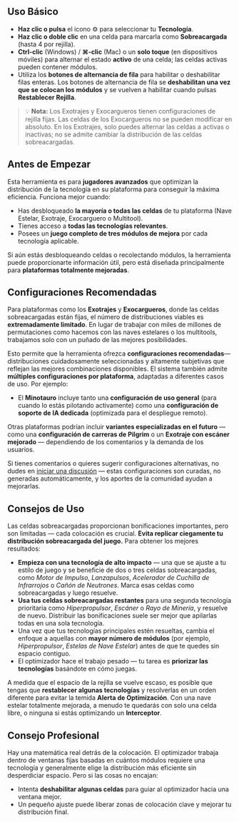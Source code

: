 ## Uso Básico

- **Haz clic o pulsa** el icono ⚙️ para seleccionar tu **Tecnología**.
- **Haz clic o doble clic** en una celda para marcarla como **Sobreacargada** (hasta 4 por rejilla).
- **Ctrl-clic** (Windows) / **⌘-clic** (Mac) o un **solo toque** (en dispositivos móviles) para alternar el estado **activo** de una celda; las celdas activas pueden contener módulos.
- Utiliza los **botones de alternancia de fila** para habilitar o deshabilitar filas enteras. Los botones de alternancia de fila se **deshabilitan una vez que se colocan los módulos** y se vuelven a habilitar cuando pulsas **Restablecer Rejilla**.

> 💡 **Nota:** Los Exotrajes y Exocargueros tienen configuraciones de rejilla fijas. Las celdas de los Exocargueros no se pueden modificar en absoluto. En los Exotrajes, solo puedes alternar las celdas a activas o inactivas; no se admite cambiar la distribución de las celdas sobreacargadas.

## Antes de Empezar

Esta herramienta es para **jugadores avanzados** que optimizan la distribución de la tecnología en su plataforma para conseguir la máxima eficiencia. Funciona mejor cuando:

- Has desbloqueado **la mayoría o todas las celdas** de tu plataforma (Nave Estelar, Exotraje, Exocarguero o Multitool).
- Tienes acceso a **todas las tecnologías relevantes**.
- Posees un **juego completo de tres módulos de mejora** por cada tecnología aplicable.

Si aún estás desbloqueando celdas o recolectando módulos, la herramienta puede proporcionarte información útil, pero está diseñada principalmente para **plataformas totalmente mejoradas**.

## Configuraciones Recomendadas

Para plataformas como los **Exotrajes** y **Exocargueros**, donde las celdas sobreacargadas están fijas, el número de distribuciones viables es **extremadamente limitado**. En lugar de trabajar con miles de millones de permutaciones como hacemos con las naves estelares o los multitools, trabajamos solo con un puñado de las mejores posibilidades.

Esto permite que la herramienta ofrezca **configuraciones recomendadas**— distribuciones cuidadosamente seleccionadas y altamente subjetivas que reflejan las mejores combinaciones disponibles. El sistema también admite **múltiples configuraciones por plataforma**, adaptadas a diferentes casos de uso. Por ejemplo:

- El **Minotauro** incluye tanto una **configuración de uso general** (para cuando lo estás pilotando activamente) como una **configuración de soporte de IA dedicada** (optimizada para el despliegue remoto).

Otras plataformas podrían incluir **variantes especializadas en el futuro** — como una **configuración de carreras de Pilgrim** o un **Exotraje con escáner mejorado** — dependiendo de los comentarios y la demanda de los usuarios.

Si tienes comentarios o quieres sugerir configuraciones alternativas, no dudes en [iniciar una discusión](https://github.com/jbelew/nms_optimizer-web/discussions) — estas configuraciones son curadas, no generadas automáticamente, y los aportes de la comunidad ayudan a mejorarlas.

## Consejos de Uso

Las celdas sobreacargadas proporcionan bonificaciones importantes, pero son limitadas — cada colocación es crucial. **Evita replicar ciegamente tu distribución sobreacargada del juego.** Para obtener los mejores resultados:

- **Empieza con una tecnología de alto impacto** — una que se ajuste a tu estilo de juego y se beneficie de dos o tres celdas sobreacargadas, como _Motor de Impulso_, _Lanzapulsos_, _Acelerador de Cuchilla de Infrarrojos_ o _Cañón de Neutrones_. Marca esas celdas como sobreacargadas y luego resuelve.
- **Usa tus celdas sobreacargadas restantes** para una segunda tecnología prioritaria como _Hiperpropulsor_, _Escáner_ o _Rayo de Minería_, y resuelve de nuevo. Distribuir las bonificaciones suele ser mejor que apilarlas todas en una sola tecnología.
- Una vez que tus tecnologías principales estén resueltas, cambia el enfoque a aquellas con **mayor número de módulos** (por ejemplo, _Hiperpropulsor_, _Estelas de Nave Estelar_) antes de que te quedes sin espacio contiguo.
- El optimizador hace el trabajo pesado — tu tarea es **priorizar las tecnologías** basándote en cómo juegas.

A medida que el espacio de la rejilla se vuelve escaso, es posible que tengas que **restablecer algunas tecnologías** y resolverlas en un orden diferente para evitar la temida **Alerta de Optimización**. Con una nave estelar totalmente mejorada, a menudo te quedarás con solo una celda libre, o ninguna si estás optimizando un **Interceptor**.

## Consejo Profesional

Hay una matemática real detrás de la colocación. El optimizador trabaja dentro de ventanas fijas basadas en cuántos módulos requiere una tecnología y generalmente elige la distribución más eficiente sin desperdiciar espacio. Pero si las cosas no encajan:

- Intenta **deshabilitar algunas celdas** para guiar al optimizador hacia una ventana mejor.
- Un pequeño ajuste puede liberar zonas de colocación clave y mejorar tu distribución final.
